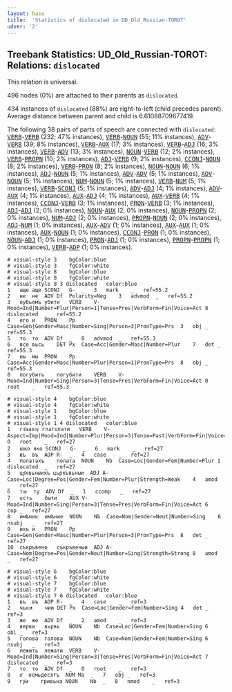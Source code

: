 ```yaml
---
layout: base
title:  'Statistics of dislocated in UD_Old_Russian-TOROT'
udver: '2'
---
```


## Treebank Statistics: UD_Old_Russian-TOROT: Relations: `dislocated`

This relation is universal.

496 nodes (0%) are attached to their parents as `dislocated`.

434 instances of `dislocated` (88%) are right-to-left (child precedes parent).
Average distance between parent and child is 6.61088709677419.

The following 38 pairs of parts of speech are connected with `dislocated`: <tt><a href="orv_torot-pos-VERB.html">VERB</a></tt>-<tt><a href="orv_torot-pos-VERB.html">VERB</a></tt> (232; 47% instances), <tt><a href="orv_torot-pos-VERB.html">VERB</a></tt>-<tt><a href="orv_torot-pos-NOUN.html">NOUN</a></tt> (55; 11% instances), <tt><a href="orv_torot-pos-ADV.html">ADV</a></tt>-<tt><a href="orv_torot-pos-VERB.html">VERB</a></tt> (39; 8% instances), <tt><a href="orv_torot-pos-VERB.html">VERB</a></tt>-<tt><a href="orv_torot-pos-AUX.html">AUX</a></tt> (17; 3% instances), <tt><a href="orv_torot-pos-VERB.html">VERB</a></tt>-<tt><a href="orv_torot-pos-ADJ.html">ADJ</a></tt> (16; 3% instances), <tt><a href="orv_torot-pos-VERB.html">VERB</a></tt>-<tt><a href="orv_torot-pos-ADV.html">ADV</a></tt> (13; 3% instances), <tt><a href="orv_torot-pos-NOUN.html">NOUN</a></tt>-<tt><a href="orv_torot-pos-VERB.html">VERB</a></tt> (12; 2% instances), <tt><a href="orv_torot-pos-VERB.html">VERB</a></tt>-<tt><a href="orv_torot-pos-PROPN.html">PROPN</a></tt> (10; 2% instances), <tt><a href="orv_torot-pos-ADJ.html">ADJ</a></tt>-<tt><a href="orv_torot-pos-VERB.html">VERB</a></tt> (9; 2% instances), <tt><a href="orv_torot-pos-CCONJ.html">CCONJ</a></tt>-<tt><a href="orv_torot-pos-NOUN.html">NOUN</a></tt> (8; 2% instances), <tt><a href="orv_torot-pos-VERB.html">VERB</a></tt>-<tt><a href="orv_torot-pos-PRON.html">PRON</a></tt> (8; 2% instances), <tt><a href="orv_torot-pos-NOUN.html">NOUN</a></tt>-<tt><a href="orv_torot-pos-NOUN.html">NOUN</a></tt> (6; 1% instances), <tt><a href="orv_torot-pos-ADJ.html">ADJ</a></tt>-<tt><a href="orv_torot-pos-NOUN.html">NOUN</a></tt> (5; 1% instances), <tt><a href="orv_torot-pos-ADV.html">ADV</a></tt>-<tt><a href="orv_torot-pos-ADV.html">ADV</a></tt> (5; 1% instances), <tt><a href="orv_torot-pos-ADV.html">ADV</a></tt>-<tt><a href="orv_torot-pos-NOUN.html">NOUN</a></tt> (5; 1% instances), <tt><a href="orv_torot-pos-NUM.html">NUM</a></tt>-<tt><a href="orv_torot-pos-NOUN.html">NOUN</a></tt> (5; 1% instances), <tt><a href="orv_torot-pos-VERB.html">VERB</a></tt>-<tt><a href="orv_torot-pos-NUM.html">NUM</a></tt> (5; 1% instances), <tt><a href="orv_torot-pos-VERB.html">VERB</a></tt>-<tt><a href="orv_torot-pos-SCONJ.html">SCONJ</a></tt> (5; 1% instances), <tt><a href="orv_torot-pos-ADV.html">ADV</a></tt>-<tt><a href="orv_torot-pos-ADJ.html">ADJ</a></tt> (4; 1% instances), <tt><a href="orv_torot-pos-ADV.html">ADV</a></tt>-<tt><a href="orv_torot-pos-AUX.html">AUX</a></tt> (4; 1% instances), <tt><a href="orv_torot-pos-AUX.html">AUX</a></tt>-<tt><a href="orv_torot-pos-ADJ.html">ADJ</a></tt> (4; 1% instances), <tt><a href="orv_torot-pos-AUX.html">AUX</a></tt>-<tt><a href="orv_torot-pos-VERB.html">VERB</a></tt> (4; 1% instances), <tt><a href="orv_torot-pos-CCONJ.html">CCONJ</a></tt>-<tt><a href="orv_torot-pos-VERB.html">VERB</a></tt> (3; 1% instances), <tt><a href="orv_torot-pos-PRON.html">PRON</a></tt>-<tt><a href="orv_torot-pos-VERB.html">VERB</a></tt> (3; 1% instances), <tt><a href="orv_torot-pos-ADJ.html">ADJ</a></tt>-<tt><a href="orv_torot-pos-ADJ.html">ADJ</a></tt> (2; 0% instances), <tt><a href="orv_torot-pos-NOUN.html">NOUN</a></tt>-<tt><a href="orv_torot-pos-AUX.html">AUX</a></tt> (2; 0% instances), <tt><a href="orv_torot-pos-NOUN.html">NOUN</a></tt>-<tt><a href="orv_torot-pos-PROPN.html">PROPN</a></tt> (2; 0% instances), <tt><a href="orv_torot-pos-NUM.html">NUM</a></tt>-<tt><a href="orv_torot-pos-ADJ.html">ADJ</a></tt> (2; 0% instances), <tt><a href="orv_torot-pos-PROPN.html">PROPN</a></tt>-<tt><a href="orv_torot-pos-NOUN.html">NOUN</a></tt> (2; 0% instances), <tt><a href="orv_torot-pos-ADJ.html">ADJ</a></tt>-<tt><a href="orv_torot-pos-NUM.html">NUM</a></tt> (1; 0% instances), <tt><a href="orv_torot-pos-AUX.html">AUX</a></tt>-<tt><a href="orv_torot-pos-ADV.html">ADV</a></tt> (1; 0% instances), <tt><a href="orv_torot-pos-AUX.html">AUX</a></tt>-<tt><a href="orv_torot-pos-AUX.html">AUX</a></tt> (1; 0% instances), <tt><a href="orv_torot-pos-AUX.html">AUX</a></tt>-<tt><a href="orv_torot-pos-NOUN.html">NOUN</a></tt> (1; 0% instances), <tt><a href="orv_torot-pos-CCONJ.html">CCONJ</a></tt>-<tt><a href="orv_torot-pos-PRON.html">PRON</a></tt> (1; 0% instances), <tt><a href="orv_torot-pos-NOUN.html">NOUN</a></tt>-<tt><a href="orv_torot-pos-ADJ.html">ADJ</a></tt> (1; 0% instances), <tt><a href="orv_torot-pos-PRON.html">PRON</a></tt>-<tt><a href="orv_torot-pos-ADJ.html">ADJ</a></tt> (1; 0% instances), <tt><a href="orv_torot-pos-PROPN.html">PROPN</a></tt>-<tt><a href="orv_torot-pos-PROPN.html">PROPN</a></tt> (1; 0% instances), <tt><a href="orv_torot-pos-VERB.html">VERB</a></tt>-<tt><a href="orv_torot-pos-ADP.html">ADP</a></tt> (1; 0% instances).


~~~ conllu
# visual-style 3	bgColor:blue
# visual-style 3	fgColor:white
# visual-style 8	bgColor:blue
# visual-style 8	fgColor:white
# visual-style 8 3 dislocated	color:blue
1	аще	аще	SCONJ	G-	_	3	mark	_	ref=55.2
2	не	не	ADV	Df	Polarity=Neg	3	advmod	_	ref=55.2
3	оубьемъ	убити	VERB	V-	Mood=Ind|Number=Plur|Person=1|Tense=Pres|VerbForm=Fin|Voice=Act	8	dislocated	_	ref=55.2
4	его	и	PRON	Pp	Case=Gen|Gender=Masc|Number=Sing|Person=3|PronType=Prs	3	obj	_	ref=55.3
5	то	то	ADV	Df	_	8	advmod	_	ref=55.3
6	все	вьсь	DET	Px	Case=Acc|Gender=Masc|Number=Plur	7	det	_	ref=55.3
7	ны	мы	PRON	Pp	Case=Acc|Gender=Masc|Number=Plur|Person=1|PronType=Prs	8	obj	_	ref=55.3
8	погубить	погубити	VERB	V-	Mood=Ind|Number=Sing|Person=3|Tense=Pres|VerbForm=Fin|Voice=Act	0	root	_	ref=55.3

~~~


~~~ conllu
# visual-style 4	bgColor:blue
# visual-style 4	fgColor:white
# visual-style 1	bgColor:blue
# visual-style 1	fgColor:white
# visual-style 1 4 dislocated	color:blue
1	гл҃аахѹ	глаголати	VERB	V-	Aspect=Imp|Mood=Ind|Number=Plur|Person=3|Tense=Past|VerbForm=Fin|Voice=Act	0	root	_	ref=27
2	ꙗко	яко	SCONJ	G-	_	6	mark	_	ref=27
3	въ	въ	ADP	R-	_	4	case	_	ref=27
4	полатахъ	полата	NOUN	Nb	Case=Loc|Gender=Fem|Number=Plur	1	dislocated	_	ref=27
5	цр҃квьныихъ	цьркъвьныи	ADJ	A-	Case=Loc|Degree=Pos|Gender=Fem|Number=Plur|Strength=Weak	4	amod	_	ref=27
6	тѹ	ту	ADV	Df	_	1	ccomp	_	ref=27
7	ѥсть	быти	AUX	V-	Mood=Ind|Number=Sing|Person=3|Tense=Pres|VerbForm=Fin|Voice=Act	6	cop	_	ref=27
8	имѣниѥ	имѣние	NOUN	Nb	Case=Nom|Gender=Neut|Number=Sing	6	nsubj	_	ref=27
9	ихъ	и	PRON	Pp	Case=Gen|Gender=Masc|Number=Plur|Person=3|PronType=Prs	8	det	_	ref=27
10	съкръвено	съкръвеныи	ADJ	A-	Case=Nom|Degree=Pos|Gender=Neut|Number=Sing|Strength=Strong	8	amod	_	ref=27

~~~


~~~ conllu
# visual-style 6	bgColor:blue
# visual-style 6	fgColor:white
# visual-style 7	bgColor:blue
# visual-style 7	fgColor:white
# visual-style 7 6 dislocated	color:blue
1	въ	въ	ADP	R-	_	4	case	_	ref=3
2	чьѥи	чии	DET	Px	Case=Loc|Gender=Fem|Number=Sing	4	det	_	ref=3
3	же	же	ADV	Df	_	2	amod	_	ref=3
4	верви	вьрвь	NOUN	Nb	Case=Loc|Gender=Fem|Number=Sing	6	obl	_	ref=3
5	голова	голова	NOUN	Nb	Case=Nom|Gender=Fem|Number=Sing	6	nsubj	_	ref=3
6	лежить	лежати	VERB	V-	Mood=Ind|Number=Sing|Person=3|Tense=Pres|VerbForm=Fin|Voice=Act	7	dislocated	_	ref=3
7	то	то	ADV	Df	_	0	root	_	ref=3
8	п҃	осмьдесятъ	NUM	Ma	_	7	obj	_	ref=3
9	гр҃и	гривьна	NOUN	Nb	_	8	nmod	_	ref=3

~~~


